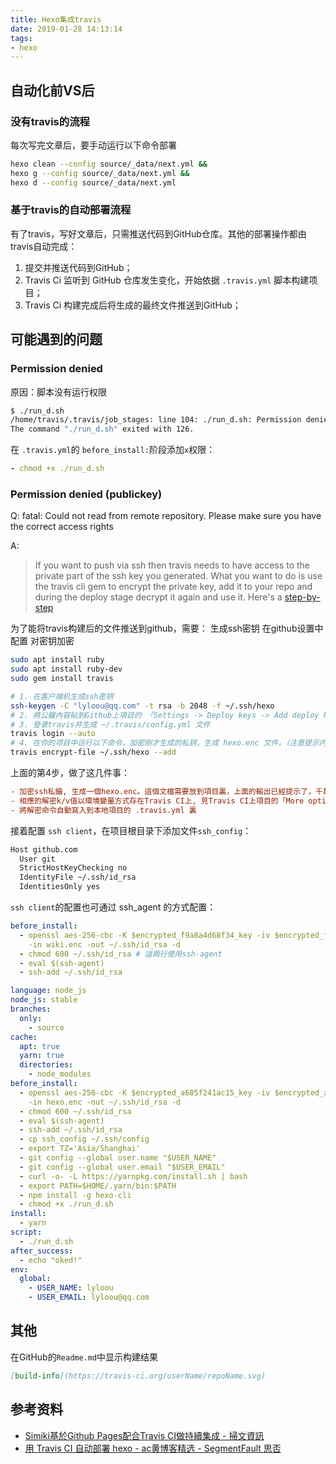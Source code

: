 ```yaml
---
title: Hexo集成travis
date: 2019-01-28 14:13:14
tags:
- hexo
---
```


## 自动化前VS后
### 没有travis的流程
每次写完文章后，要手动运行以下命令部署
```sh
hexo clean --config source/_data/next.yml &&
hexo g --config source/_data/next.yml &&
hexo d --config source/_data/next.yml
```

### 基于travis的自动部署流程
有了travis，写好文章后，只需推送代码到GitHub仓库。其他的部署操作都由travis自动完成：
1. 提交并推送代码到GitHub；
2. Travis Ci 监听到 GitHub 仓库发生变化，开始依据 `.travis.yml` 脚本构建项目；
3. Travis Ci 构建完成后将生成的最终文件推送到GitHub；


## 可能遇到的问题

### Permission denied
原因：脚本没有运行权限
```sh
$ ./run_d.sh
/home/travis/.travis/job_stages: line 104: ./run_d.sh: Permission denied
The command "./run_d.sh" exited with 126.
```
在 `.travis.yml`的 `before_install:`阶段添加`x`权限：
```yml
- chmod +x ./run_d.sh
```

### Permission denied (publickey)
Q: fatal: Could not read from remote repository.
Please make sure you have the correct access rights

A:
> If you want to push via ssh then travis needs to have access to the private part of the ssh key you generated. What you want to do is use the travis cli gem to encrypt the private key, add it to your repo and during the deploy stage decrypt it again and use it. Here's a [step-by-step](https://github.com/dwyl/learn-travis/blob/master/encrypted-ssh-keys-deployment.md)

为了能将travis构建后的文件推送到github，需要：
生成ssh密钥
在github设置中配置
对密钥加密
```sh
sudo apt install ruby
sudo apt install ruby-dev
sudo gem install travis

# 1. 在客户端机生成ssh密钥
ssh-keygen -C "lyloou@qq.com" -t rsa -b 2048 -f ~/.ssh/hexo 
# 2. 將公鑰內容貼到Github上項目的 「Settings -> Deploy keys -> Add deploy key」
# 3. 登录travis并生成 ~/.travis/config.yml 文件
travis login --auto
# 4. 在你的项目中运行以下命令，加密刚才生成的私钥，生成 hexo.enc 文件。（注意提示内容，不要反密钥给提交到仓库了）
travis encrypt-file ~/.ssh/hexo --add
```

上面的第4步，做了这几件事：
```ini
- 加密ssh私鑰, 生成一個hexo.enc。這個文檔需要放到項目裏，上面的輸出已經提示了，千萬別把原始的私鑰放進去了~~
- 相應的解密k/v值以環境變量方式存在Travis CI上, 見Travis CI上項目的「More options -> Settings -> Environment Variables」
- 將解密命令自動寫入到本地項目的 .travis.yml 裏
```

接着配置 `ssh client`，在项目根目录下添加文件`ssh_config`：
```sh
Host github.com
  User git
  StrictHostKeyChecking no
  IdentityFile ~/.ssh/id_rsa
  IdentitiesOnly yes
```

`ssh client`的配置也可通过 ssh_agent 的方式配置：
```yml
before_install:
  - openssl aes-256-cbc -K $encrypted_f9a8a4d68f34_key -iv $encrypted_f9a8a4d68f34_iv
    -in wiki.enc -out ~/.ssh/id_rsa -d
  - chmod 600 ~/.ssh/id_rsa # 這兩行使用ssh-agent
  - eval $(ssh-agent)
  - ssh-add ~/.ssh/id_rsa
```

```yml
language: node_js
node_js: stable
branches:
  only:
    - source
cache:
  apt: true
  yarn: true
  directories:
    - node_modules
before_install:
  - openssl aes-256-cbc -K $encrypted_a685f241ac15_key -iv $encrypted_a685f241ac15_iv
    -in hexo.enc -out ~/.ssh/id_rsa -d
  - chmod 600 ~/.ssh/id_rsa
  - eval $(ssh-agent)
  - ssh-add ~/.ssh/id_rsa
  - cp ssh_config ~/.ssh/config
  - export TZ='Asia/Shanghai'
  - git config --global user.name "$USER_NAME"
  - git config --global user.email "$USER_EMAIL"
  - curl -o- -L https://yarnpkg.com/install.sh | bash
  - export PATH=$HOME/.yarn/bin:$PATH
  - npm install -g hexo-cli
  - chmod +x ./run_d.sh
install:
  - yarn
script:
  - ./run_d.sh
after_success:
  - echo "oked!"
env:
  global:
    - USER_NAME: lyloou
    - USER_EMAIL: lyloou@qq.com
```
## 其他
在GitHub的`Readme.md`中显示构建结果
```md
[build-info](https://travis-ci.org/userName/repoName.svg)
```
## 参考资料
- [Simiki基於Github Pages配合Travis CI做持續集成 - 掃文資訊](https://hk.saowen.com/a/8edd77efe1c7f306f67e7c71e764ad76184d9ff3675d6dcfc9913d913be24cbd)
- [用 Travis CI 自动部署 hexo - ac黄博客精选 - SegmentFault 思否](https://segmentfault.com/a/1190000004667156)